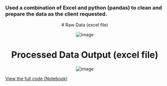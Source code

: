 <a name="readme-top"></a>


<br />

### Used a combination of Excel and python (pandas) to clean and prepare the data as the client requested.

<div align="center">
# Raw Data (excel file)

![image](https://github.com/user-attachments/assets/27290d52-7caf-4278-a9c9-5cefe2619732)


# Processed Data Output (excel file)

![image](https://github.com/user-attachments/assets/7f6d2ab4-2cf9-492a-b72e-6d9578fc5c37)

</div>


[View the full code (Notebook)](https://github.com/CameronCSS/Survey_Monkey_Data/blob/main/Script1%20-%20surverymonkey.ipynb)

